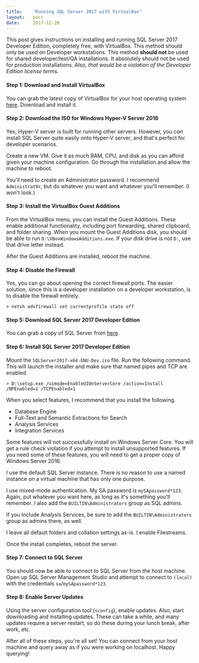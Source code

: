 ```yaml
---
title:    "Running SQL Server 2017 with VirtualBox"
layout:   post
date:     2017-12-20
---
```


This post gives instructions on installing and running SQL Server 2017 Developer Edition, completely free, with VirtualBox. This method should only be used on Developer workstations. This method **should not** be used for shared developer/test/QA installations. It absolutely should not be used for production installations. *Also, that would be a violation of the Developer Edition license terms.*

#### Step 1: Download and Install VirtualBox

You can grab the latest copy of VirtualBox for your host operating system [here](https://www.virtualbox.org/). Download and install it.

#### Step 2: Download the ISO for Windows Hyper-V Server 2016

Yes, Hyper-V server is built for running other servers. However, you *can* install SQL Server quite easily onto Hyper-V server, and that's perfect for developer scenarios.

Create a new VM. Give it as much RAM, CPU, and disk as you can afford given your machine configuration. Go through the installation and allow the machine to reboot.

You'll need to create an Administrator password. I recommend `Administrat0r`, but do whatever you want and whatever you'll remember. (I won't look.)

#### Step 3: Install the VirtualBox Guest Additions

From the VirtualBox menu, you can install the Guest Additions. These enable additional functionality, including port forwarding, shared clipboard, and folder sharing. When you mount the Guest Additions disk, you should be able to run `D:\VBoxWindowsAdditions.exe`. If your disk drive is not `D:`, use that drive letter instead.

After the Guest Additions are installed, reboot the machine.

#### Step 4: Disable the Firewall

Yes, you can go about opening the correct firewall ports. The easier solution, since this is a developer installation on a developer workstation, is to disable the firewall entirely.

```
> netsh advfirewall set currentprofile state off
```

#### Step 5: Download SQL Server 2017 Developer Edition

You can grab a copy of SQL Server from [here](https://www.microsoft.com/en-us/sql-server/sql-server-downloads).

#### Step 6: Install SQL Server 2017 Developer Edition

Mount the `SQLServer2017-x64-ENU-Dev.iso` file. Run the following command. This will launch the installer and make sure that named pipes and TCP are enabled.

```
> D:\setup.exe /uimode=EnableUIOnServerCore /action=Install /NPEnabled=1 /TCPEnabled=1
```

When you select features, I recommend that you install the following.

* Database Engine
* Full-Text and Semantic Extractions for Search
* Analysis Services
* Integration Services

Some features will not successfully install on Windows Server Core. You will get a rule check violation if you attempt to install unsupported features. If you need some of these features, you will need to get a proper copy of Windows Server 2016.

I use the default SQL Server instance. There is no reason to use a named instance on a virtual machine that has only one purpose.

I use mixed-mode authentication. My SA password is `mySApassword*123`. Again, put whatever you want here, as long as it's something you'll remember. I also add the `BUILTIN\Administrators` group as SQL admins.

If you include Analysis Services, be sure to add the `BUILTIN\Administrators` group as admins there, as well.

I leave all default folders and collation settings as-is. I enable Filestreams.

Once the install completes, reboot the server.

#### Step 7: Connect to SQL Server

You should now be able to connect to SQL Server from the host machine. Open up SQL Server Management Studio and attempt to connect to `(local)` with the credentials `sa`/`mySApassword*123`.

#### Step 8: Enable Server Updates

Using the server configuration tool (`sconfig`), enable updates. Also, start downloading and installing updates. These can take a while, and many updates require a server restart, so do these during your lunch break, after work, etc.

After all of these steps, you're all set! You can connect from your host machine and query away as if you were working on localhost. Happy querying!
